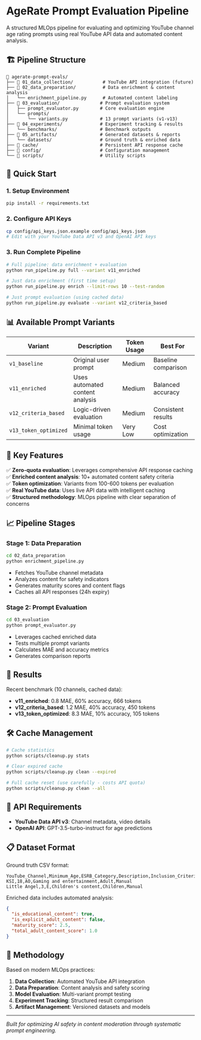 # AgeRate Prompt Evaluation Pipeline

A structured MLOps pipeline for evaluating and optimizing YouTube channel age rating prompts using real YouTube API data and automated content analysis.

## 🏗️ Pipeline Structure

```
📁 agerate-prompt-evals/
├── 📁 01_data_collection/           # YouTube API integration (future)
├── 📁 02_data_preparation/          # Data enrichment & content analysis
│   └── enrichment_pipeline.py      # Automated content labeling
├── 📁 03_evaluation/               # Prompt evaluation system
│   ├── prompt_evaluator.py        # Core evaluation engine
│   └── prompts/
│       └── variants.py            # 13 prompt variants (v1-v13)
├── 📁 04_experiments/              # Experiment tracking & results
│   └── benchmarks/                # Benchmark outputs
├── 📁 05_artifacts/                # Generated datasets & reports
│   └── datasets/                  # Ground truth & enriched data
├── 📁 cache/                       # Persistent API response cache
├── 📁 config/                      # Configuration management
└── 📁 scripts/                     # Utility scripts
```

## 🚀 Quick Start

### 1. Setup Environment
```bash
pip install -r requirements.txt
```

### 2. Configure API Keys
```bash
cp config/api_keys.json.example config/api_keys.json
# Edit with your YouTube Data API v3 and OpenAI API keys
```

### 3. Run Complete Pipeline
```bash
# Full pipeline: data enrichment + evaluation
python run_pipeline.py full --variant v11_enriched

# Just data enrichment (first time setup)
python run_pipeline.py enrich --limit-rows 10 --test-random

# Just prompt evaluation (using cached data)
python run_pipeline.py evaluate --variant v12_criteria_based
```

## 📊 Available Prompt Variants

| Variant | Description | Token Usage | Best For |
|---------|-------------|-------------|----------|
| `v1_baseline` | Original user prompt | Medium | Baseline comparison |
| `v11_enriched` | Uses automated content analysis | Medium | Balanced accuracy |
| `v12_criteria_based` | Logic-driven evaluation | Medium | Consistent results |
| `v13_token_optimized` | Minimal token usage | Very Low | Cost optimization |

## 🔧 Key Features

✅ **Zero-quota evaluation**: Leverages comprehensive API response caching  
✅ **Enriched content analysis**: 10+ automated content safety criteria  
✅ **Token optimization**: Variants from 100-600 tokens per evaluation  
✅ **Real YouTube data**: Uses live API data with intelligent caching  
✅ **Structured methodology**: MLOps pipeline with clear separation of concerns  

## 📈 Pipeline Stages

### Stage 1: Data Preparation
```bash
cd 02_data_preparation
python enrichment_pipeline.py
```
- Fetches YouTube channel metadata
- Analyzes content for safety indicators
- Generates maturity scores and content flags
- Caches all API responses (24h expiry)

### Stage 2: Prompt Evaluation  
```bash
cd 03_evaluation
python prompt_evaluator.py
```
- Leverages cached enriched data
- Tests multiple prompt variants
- Calculates MAE and accuracy metrics
- Generates comparison reports

## 🎯 Results

Recent benchmark (10 channels, cached data):
- **v11_enriched**: 0.8 MAE, 60% accuracy, 666 tokens
- **v12_criteria_based**: 1.2 MAE, 40% accuracy, 450 tokens  
- **v13_token_optimized**: 8.3 MAE, 10% accuracy, 105 tokens

## 🛠️ Cache Management

```bash
# Cache statistics
python scripts/cleanup.py stats

# Clear expired cache
python scripts/cleanup.py clean --expired

# Full cache reset (use carefully - costs API quota)
python scripts/cleanup.py clean --all
```

## 🔑 API Requirements

- **YouTube Data API v3**: Channel metadata, video details
- **OpenAI API**: GPT-3.5-turbo-instruct for age predictions

## 📋 Dataset Format

Ground truth CSV format:
```csv
YouTube_Channel,Minimum_Age,ESRB_Category,Description,Inclusion_Criteria,Source
KSI,18,AO,Gaming and entertainment,Adult,Manual
Little Angel,3,E,Children's content,Children,Manual
```

Enriched data includes automated analysis:
```json
{
  "is_educational_content": true,
  "is_explicit_adult_content": false,
  "maturity_score": 2.5,
  "total_adult_content_score": 1.0
}
```

## 🔬 Methodology

Based on modern MLOps practices:
1. **Data Collection**: Automated YouTube API integration
2. **Data Preparation**: Content analysis and safety scoring  
3. **Model Evaluation**: Multi-variant prompt testing
4. **Experiment Tracking**: Structured result comparison
5. **Artifact Management**: Versioned datasets and models

---

*Built for optimizing AI safety in content moderation through systematic prompt engineering.*